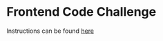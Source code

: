 # Frontend Code Challenge

Instructions can be found [here](https://www.notion.so/thetyrecollective/Coding-Challenge-1acba97f15838063ab97e239e499979b)